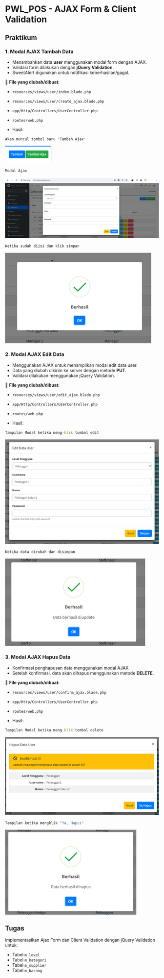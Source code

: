 # PWL_POS - AJAX Form & Client Validation

## Praktikum

### 1. Modal AJAX Tambah Data
- Menambahkan data **user** menggunakan modal form dengan AJAX.
- Validasi form dilakukan dengan **jQuery Validation**.
- SweetAlert digunakan untuk notifikasi keberhasilan/gagal.

📌 **File yang diubah/dibuat:**
- `resources/views/user/index.blade.php`
- `resources/views/user/create_ajax.blade.php`
- `app/Http/Controllers/UserController.php`
- `routes/web.php`

- Hasil:<br>

```cmd
Akan muncul tombol baru 'Tambah Ajax'
```
![TambahAjax](img/tambahajax.png)
```cmd
Modal Ajax
```
![ModalAjax](img/modalajax.png)
```cmd
Ketika sudah diisi dan klik simpan
```
![SuccessAjax](img/successajax.png)


### 2. Modal AJAX Edit Data
- Menggunakan AJAX untuk menampilkan modal edit data user.
- Data yang diubah dikirim ke server dengan metode **PUT**.
- Validasi dilakukan menggunakan jQuery Validation.

📌 **File yang diubah/dibuat:**
- `resources/views/user/edit_ajax.blade.php`
- `app/Http/Controllers/UserController.php`
- `routes/web.php`

- Hasil:<br>

```cmd
Tampilan Modal ketika meng-klik tombol edit
```
![EditAjax](img/editajax.png)
```cmd
Ketika data dirubah dan disimpan
```
![EditSuccessAjax](img/editsuccess.png)

### 3. Modal AJAX Hapus Data
- Konfirmasi penghapusan data menggunakan modal AJAX.
- Setelah konfirmasi, data akan dihapus menggunakan metode **DELETE**.

📌 **File yang diubah/dibuat:**
- `resources/views/user/confirm_ajax.blade.php`
- `app/Http/Controllers/UserController.php`
- `routes/web.php`

- Hasil:<br>

```cmd
Tampilan Modal ketika meng-klik tombol delete
```
![deleteAjax](img/delete.png)
```cmd
Tampilan ketika mengklik "Ya, Hapus"
```
![DeleteSuccessAjax](img/deletesuccess.png)

## Tugas
Implementasikan  Ajax Form dan Client Validation dengan 
jQuery Validation untuk:
- Tabel `m_level`
- Tabel `m_kategori`
- Tabel `m_supplier`
- Tabel `m_barang`